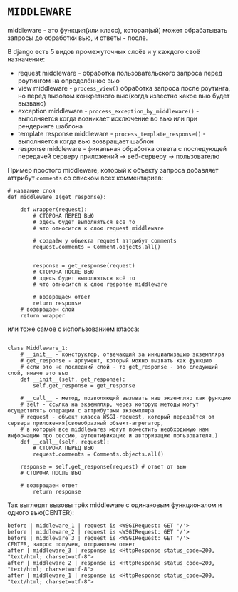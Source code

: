 `MIDDLEWARE`
==
middleware - это  функция(или класс), которая(ый) может обрабатывать запросы до обработки вью, и ответы - после.

В django есть 5 видов промежуточных слоёв и у каждого своё назначение:

- request middleware - обработка пользовательского запроса перед роутингом на определённое вью
- view middleware - `process_view()` обработка запроса после роутинга, но перед вызовом конкретного вью(когда известно какое вью будет вызвано)
- exception middleware - `process_exception_by_middleware()` - выполняется когда возникает исключение во вью или при рендеринге шаблона
- template response middleware - `process_template_response()` - выполняется когда вью возвращает шаблон
- response middleware - финальная обработка ответа с последующей передачей серверу приложений -> веб-серверу -> пользователю

Пример простого middleware, который к объекту запроса добавляет аттрибут `comments` со списком всех комментариев:

```
# название слоя
def middleware_1(get_response):

    def wrapper(request):
        # СТОРОНА ПЕРЕД ВЬЮ
        # здесь будет выполняться всё то
        # что относится к слою request middleware

        # создаём у объекта request аттрибут comments
        request.comments = Comment.objects.all()
 

        response = get_response(request)
        # СТОРОНА ПОСЛЕ ВЬЮ
        # здесь будет выполняться всё то
        # что относится к слою response middleware
        
        # возвращаем ответ
        return response
    # возвращаем слой
    return wrapper
```
или тоже самое с использованием класса:

```

class Middleware_1:
    # __init__ - конструктор, отвечающий за инициализацию экземпляра
    # get_response - аргумент, который можно вызвать как функцию
    # если это не последний слой - то get_response - это следующий слой, иначе это вью
    def __init__(self, get_response):
        self.get_response = get_response

    # __сall__ - метод, позволяющий вызывать наш экземпляр как функцию
    # self - ссылка на экземпляр, через которую методы могут осуществлять операции с аттрибутами экземпляра
    # request - объект класса WSGI-request, который передаётся от сервера приложения(своеобразный объект-агрегатор,  
    # в который все middlewares могут поместить необходимую нам информацию про сессию, аутентификацию и авторизацию пользователя.)
    def __call__(self, request):
        # СТОРОНА ПЕРЕД ВЬЮ
        request.comments = Comments.objects.all()
	
	response = self.get_response(request) # ответ от вью
	# СТОРОНА ПОСЛЕ ВЬЮ
        
	# возвращаем ответ
        return response

```

Так выгледят вызовы трёх middleware с одинаковым функционалом и одного вью(CENTER):
```
before | middleware_1 | request is <WSGIRequest: GET '/'>
before | middleware_2 | request is <WSGIRequest: GET '/'>
before | middleware_3 | request is <WSGIRequest: GET '/'>
CENTER, запрос получен, отправляем ответ
after | middleware_3 | response is <HttpResponse status_code=200, "text/html; charset=utf-8">
after | middleware_2 | response is <HttpResponse status_code=200, "text/html; charset=utf-8">
after | middleware_1 | response is <HttpResponse status_code=200, "text/html; charset=utf-8">

```


